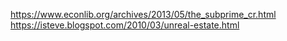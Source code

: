 https://www.econlib.org/archives/2013/05/the_subprime_cr.html
https://isteve.blogspot.com/2010/03/unreal-estate.html
